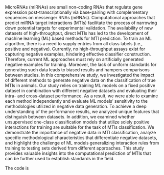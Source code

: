 
MicroRNAs (miRNAs) are small non-coding RNAs that regulate gene expression post-transcriptionally via base-pairing with complementary sequences on messenger RNAs (mRNAs). Computational approaches that predict miRNA target interactions (MTIs) facilitate the process of 
narrowing down potential targets for experimental validation. The availability of new datasets of high-throughput, direct MTIs has led to the development of machine learning (ML) based methods for MTI prediction. To train an ML algorithm, there is a need to 
supply entries from all class labels (i.e., positive and negative). 
Currently, no high-throughput assays exist for capturing negative examples, hindering effective classifier construction. Therefore, current ML approaches must rely on artificially generated negative examples for training. 
Moreover, the lack of uniform standards for generating such data leads to biased results and hampers comparisons between studies.
In this comprehensive study, we investigated the impact of different methods to generate negative data on the classification of true MTIs in animals. 
Our study relies on training ML models on a fixed positive dataset in combination with different negative datasets and evaluating their intra- and cross-dataset performance. 
As a result, we were able to examine each method independently and evaluate ML models’ sensitivity to the methodologies utilized in negative data generation. To achieve a deep understanding of the performance results, 
we analyzed unique features that distinguish
between datasets. In addition, we examined whether unsupervised one-class classification models that utilize solely positive interactions for training are suitable for the task of MTIs classification. 
We demonstrate the importance of negative data in MTI classification, analyze specific methodological characteristics that differentiate negative datasets, and highlight the challenge of ML models generalizing interaction rules 
from training to testing sets derived from different approaches.  This study provides valuable insights into the computational prediction of MTIs that can be further used to establish standards in the field.

The code is 

